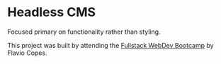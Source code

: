 # Headless CMS

Focused primary on functionality rather than styling.

This project was built by attending the [Fullstack WebDev Bootcamp](https://flaviocopes.com) by Flavio Copes.
